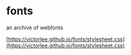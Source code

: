 # fonts

an archive of webfonts

[https://victorlee.github.io/fonts/stylesheet.css](https://victorlee.github.io/fonts/stylesheet.css)
